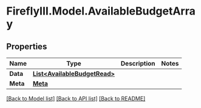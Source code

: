 # FireflyIII.Model.AvailableBudgetArray

## Properties

Name | Type | Description | Notes
------------ | ------------- | ------------- | -------------
**Data** | [**List&lt;AvailableBudgetRead&gt;**](AvailableBudgetRead.md) |  | 
**Meta** | [**Meta**](Meta.md) |  | 

[[Back to Model list]](../README.md#documentation-for-models) [[Back to API list]](../README.md#documentation-for-api-endpoints) [[Back to README]](../README.md)


